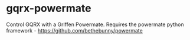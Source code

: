 # gqrx-powermate

Control GQRX with a Griffen Powermate. Requires the powermate python framework - https://github.com/bethebunny/powermate
